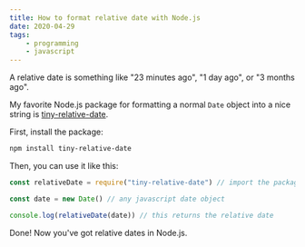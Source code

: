 ```yaml
---
title: How to format relative date with Node.js
date: 2020-04-29
tags:
    - programming
    - javascript
---
```

A relative date is something like "23 minutes ago", "1 day ago", or "3 months ago".

My favorite Node.js package for formatting a normal `Date` object into a nice string is [tiny-relative-date](https://www.npmjs.com/package/tiny-relative-date).

First, install the package:

```bash
npm install tiny-relative-date
```

Then, you can use it like this:

```javascript
const relativeDate = require("tiny-relative-date") // import the package

const date = new Date() // any javascript date object

console.log(relativeDate(date)) // this returns the relative date
```

Done! Now you've got relative dates in Node.js.
